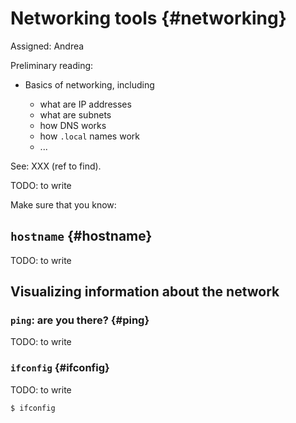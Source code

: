 # Networking tools {#networking}

Assigned: Andrea

<div class='requirements' markdown="1">

Preliminary reading:

- Basics of networking, including

    - what are IP addresses
    - what are subnets
    - how DNS works
    - how `.local` names work
    - ...

See: XXX (ref to find).

</div>


TODO: to write

Make sure that you know:



## `hostname` {#hostname}

TODO: to write


## Visualizing information about the network

### `ping`: are you there? {#ping}

TODO: to write

### `ifconfig` {#ifconfig}

TODO: to write

    $ ifconfig
